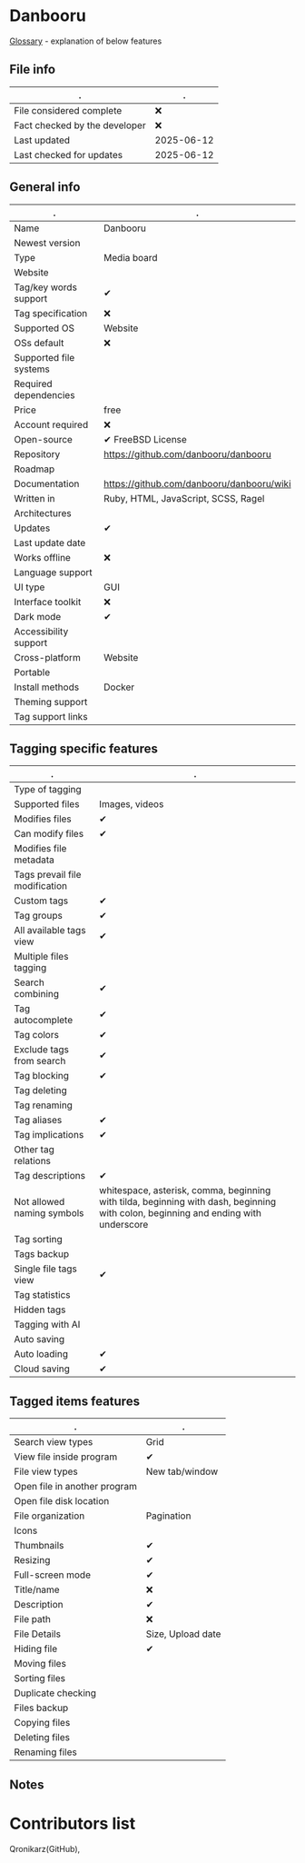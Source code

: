 # Danbooru 
[Glossary](glossary.md) - explanation of below features

## File info
. | . |
---|---
File considered complete | ❌
Fact checked by the developer | ❌
Last updated | 2025-06-12
Last checked for updates | 2025-06-12

## General info
. | . |
---|---
Name | Danbooru
Newest version | 
Type | Media board
Website | 
Tag/key words support | ✔
Tag specification | ❌
Supported OS | Website
OSs default | ❌
Supported file systems | 
Required dependencies | 
Price | free
Account required | ❌
Open-source | ✔ FreeBSD License
Repository | https://github.com/danbooru/danbooru
Roadmap | 
Documentation | https://github.com/danbooru/danbooru/wiki
Written in | Ruby, HTML, JavaScript, SCSS, Ragel
Architectures | 
Updates | ✔
Last update date | 
Works offline | ❌
Language support | 
UI type | GUI
Interface toolkit | ❌
Dark mode | ✔
Accessibility support | 
Cross-platform | Website
Portable | 
Install methods | Docker
Theming support | 
Tag support links | 

## Tagging specific features
. | . |
---|---
Type of tagging | 
Supported files | Images, videos
Modifies files | ✔
Can modify files | ✔
Modifies file metadata | 
Tags prevail file modification | 
Custom tags | ✔
Tag groups | ✔
All available tags view | ✔
Multiple files tagging | 
Search combining | ✔
Tag autocomplete | ✔
Tag colors | ✔
Exclude tags from search | ✔
Tag blocking | ✔
Tag deleting | 
Tag renaming | 
Tag aliases | ✔
Tag implications | ✔
Other tag relations | 
Tag descriptions | ✔
Not allowed naming symbols | whitespace, asterisk, comma, beginning with tilda, beginning with dash, beginning with colon, beginning and ending with underscore
Tag sorting | 
Tags backup | 
Single file tags view | ✔
Tag statistics | 
Hidden tags | 
Tagging with AI | 
Auto saving | 
Auto loading | ✔
Cloud saving | ✔

## Tagged items features
. | . |
---|---
Search view types | Grid
View file inside program | ✔
File view types | New tab/window
Open file in another program | 
Open file disk location | 
File organization | Pagination
Icons | 
Thumbnails | ✔
Resizing | ✔
Full-screen mode | ✔
Title/name | ❌
Description | ✔
File path | ❌
File Details | Size, Upload date
Hiding file | ✔
Moving files | 
Sorting files | 
Duplicate checking | 
Files backup | 
Copying files | 
Deleting files | 
Renaming files | 

## Notes


# Contributors list
Qronikarz(GitHub), 
